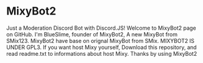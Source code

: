 # MixyBot2
Just a Moderation Discord Bot with Discord.JS!
Welcome to MixyBot2 page on GitHub.
I'm BlueSlime, founder of MixyBot2, A new MixyBot from SMix123.
MixyBot2 have base on orignal MixyBot from SMix.
MIXYBOT2 IS UNDER GPL3.
If you want host Mixy yourself, Download this repository, and read readme.txt to informations about host Mixy.
Thanks by using MixyBot2
